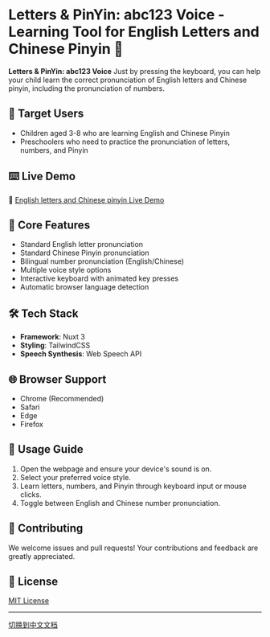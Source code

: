 # Letters & PinYin: abc123 Voice - Learning Tool for English Letters and Chinese Pinyin 🎯

**Letters & PinYin: abc123 Voice** Just by pressing the keyboard, you can help your child learn the correct pronunciation of English letters and Chinese pinyin, including the pronunciation of numbers.

## 👶 Target Users

- Children aged 3-8 who are learning English and Chinese Pinyin
- Preschoolers who need to practice the pronunciation of letters, numbers, and Pinyin


## ⌨️ Live Demo

🔗 [English letters and Chinese pinyin Live Demo](https://abc123-voice.vercel.app/)

## 🌟 Core Features

- Standard English letter pronunciation
- Standard Chinese Pinyin pronunciation
- Bilingual number pronunciation (English/Chinese)
- Multiple voice style options
- Interactive keyboard with animated key presses
- Automatic browser language detection

## 🛠️ Tech Stack

- **Framework**: Nuxt 3
- **Styling**: TailwindCSS
- **Speech Synthesis**: Web Speech API

## 🌐 Browser Support

- Chrome (Recommended)
- Safari
- Edge
- Firefox

## 📝 Usage Guide

1. Open the webpage and ensure your device's sound is on.
2. Select your preferred voice style.
3. Learn letters, numbers, and Pinyin through keyboard input or mouse clicks.
4. Toggle between English and Chinese number pronunciation.

## 🤝 Contributing

We welcome issues and pull requests! Your contributions and feedback are greatly appreciated.

## 📄 License

[MIT License](LICENSE)

---

[切换到中文文档](README_ZH.md)
